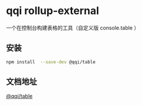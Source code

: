 # qqi rollup-external

一个在控制台构建表格的工具（自定义版 console.table ）

## 安装

```bash
npm install  --save-dev @qqi/table
```

## 文档地址

[@qqi/table](https://earthnut.dev/qqi/table)
